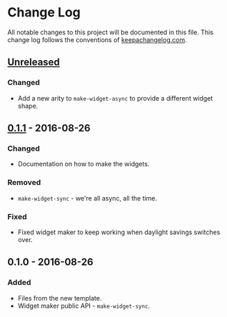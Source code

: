 # Change Log
All notable changes to this project will be documented in this file. This change log follows the conventions of [keepachangelog.com](http://keepachangelog.com/).

## [Unreleased]
### Changed
- Add a new arity to `make-widget-async` to provide a different widget shape.

## [0.1.1] - 2016-08-26
### Changed
- Documentation on how to make the widgets.

### Removed
- `make-widget-sync` - we're all async, all the time.

### Fixed
- Fixed widget maker to keep working when daylight savings switches over.

## 0.1.0 - 2016-08-26
### Added
- Files from the new template.
- Widget maker public API - `make-widget-sync`.

[Unreleased]: https://github.com/your-name/clj-some-test/compare/0.1.1...HEAD
[0.1.1]: https://github.com/your-name/clj-some-test/compare/0.1.0...0.1.1
